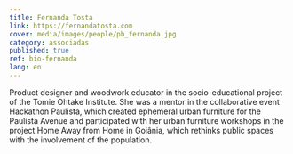 ```yaml
---
title: Fernanda Tosta
link: https://fernandatosta.com
cover: media/images/people/pb_fernanda.jpg
category: associadas
published: true
ref: bio-fernanda
lang: en
---
```

Product designer and woodwork educator in the socio-educational project of the Tomie Ohtake Institute. She was a mentor in the collaborative event Hackathon Paulista, which created ephemeral urban furniture for the Paulista Avenue and participated with her urban furniture workshops in the project Home Away from Home in Goiânia, which rethinks public spaces with the involvement of the population.

